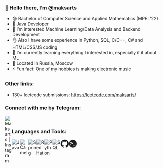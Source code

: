 ### 👋 Hello there, I’m @maksarts


- :sunglasses: Bachelor of Computer Science and Applied Mathematics (MPEI '22)
- :triumph: Java Developer
- 👀 I’m interested Machine Learning/Data Analysis and Backend Development 
- :ok_hand: Also I have some experience in Python, SQL, C/C++, C# and HTML/CSS/JS coding
- 🌱 I’m currently learning everything I interested in, especially if it about ML
- 🌃 Located in Russia, Moscow
- ⚡ Fun fact: One of my hobbies is making electronic music

### Other links:
- 130+ leetcode submissions: https://leetcode.com/maksarts/


### Connect with me by Telegram:
[<img align="left" alt="Maksarts | Instagram" width="22px" src="https://upload.wikimedia.org/wikipedia/commons/thumb/8/82/Telegram_logo.svg/512px-Telegram_logo.svg.png" />][Telegram]


<br />

### Languages and Tools:

<img align="left" alt="Java" width="26px" src="https://upload.wikimedia.org/wikipedia/ru/thumb/3/39/Java_logo.svg/1200px-Java_logo.svg.png" />
<img align="left" alt="Camel" width="26px" src="https://static-00.iconduck.com/assets.00/apache-camel-icon-512x512-45u3xft2.png" />
<img align="left" alt="Spring" width="26px" src="https://miro.medium.com/max/500/1*AbiX4LwtSNozoyfypcKvEg.png" />
<img align="left" alt="Red Hat" width="26px" src="https://upload.wikimedia.org/wikipedia/commons/thumb/d/d8/Red_Hat_logo.svg/2560px-Red_Hat_logo.svg.png" />
<img align="left" alt="Python" width="26px" src="https://upload.wikimedia.org/wikipedia/commons/thumb/c/c3/Python-logo-notext.svg/1200px-Python-logo-notext.svg.png" />
<img align="left" alt="SQL" width="26px"  src="https://thumbs.dreamstime.com/b/sql-database-icon-logo-design-ui-ux-app-orange-inscription-shadow-96841969.jpg" />
<img align="left" alt="GitHub" width="26px" src="https://raw.githubusercontent.com/github/explore/78df643247d429f6cc873026c0622819ad797942/topics/github/github.png" />
<img align="left" alt="Terminal" width="26px" src="https://raw.githubusercontent.com/github/explore/80688e429a7d4ef2fca1e82350fe8e3517d3494d/topics/terminal/terminal.png" />













[Telegram]: https://t.me/hehehelilili
